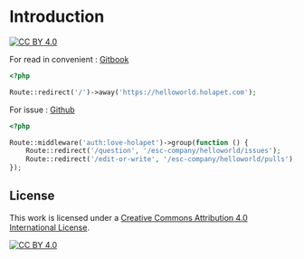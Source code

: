 # Introduction

[![CC BY 4.0][cc-by-shield]][cc-by]

[cc-by]: https://creativecommons.org/licenses/by/2.0/kr/deed.ko
[cc-by-image]: https://i.creativecommons.org/l/by/4.0/88x31.png
[cc-by-shield]: https://img.shields.io/badge/License-CC%20BY%204.0-lightgrey.svg

For read in convenient : [Gitbook](https://helloworld.holapet.com)

```php
<?php

Route::redirect('/')->away('https://helloworld.holapet.com');
```

For issue : [Github](https://github.com/esc-company/helloworld/issues)

```php
<?php

Route::middleware('auth:love-holapet')->group(function () {
    Route::redirect('/question', '/esc-company/helloworld/issues');
    Route::redirect('/edit-or-write', '/esc-company/helloworld/pulls');
});
```

## License

This work is licensed under a [Creative Commons Attribution 4.0 International License][cc-by].

[![CC BY 4.0][cc-by-image]][cc-by]